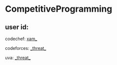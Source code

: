 # CompetitiveProgramming

## user id:

codechef: [xam\_](https://www.codechef.com/users/xam_)

codeforces: [\_threat\_](http://codeforces.com/profile/_threat_)

uva: [\_threat\_](https://uva.onlinejudge.org/index.php?option=com_comprofiler&Itemid=3)
